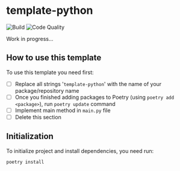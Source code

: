 # template-python

![Build](https://github.com/amorim-cleison/template-python/workflows/Build/badge.svg)
![Code Quality](https://github.com/amorim-cleison/template-python/workflows/Code%20Quality/badge.svg)

Work in progress...

## How to use this template
To use this template you need first:
- [ ] Replace all strings '`template-python`' with the name of your package/repository name
- [ ] Once you finished adding packages to Poetry (using `poetry add <package>`), run `poetry update` command
- [ ] Implement main method in `main.py` file
- [ ] Delete this section

## Initialization
To initialize project and install dependencies, you need run:

```
poetry install
```
